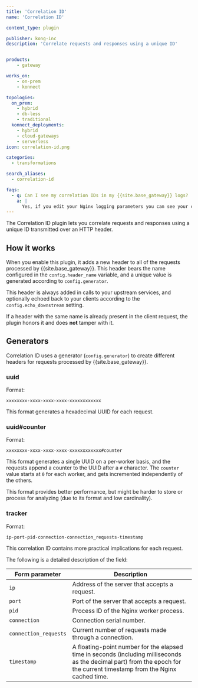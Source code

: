 ```yaml
---
title: 'Correlation ID'
name: 'Correlation ID'

content_type: plugin

publisher: kong-inc
description: 'Correlate requests and responses using a unique ID'


products:
    - gateway

works_on:
    - on-prem
    - konnect

topologies:
  on_prem:
    - hybrid
    - db-less
    - traditional
  konnect_deployments:
    - hybrid
    - cloud-gateways
    - serverless
icon: correlation-id.png

categories:
  - transformations

search_aliases:
  - correlation-id

faqs:
  - q: Can I see my correlation IDs in my {{site.base_gateway}} logs?
    a: |
      Yes, if you edit your Nginx logging parameters you can see your correlation ID in the Nginx access log. For complete instructions, see [Add Correlation IDs to {{site.base_gateway}} logs](/how-to/add-correlation-ids-to-gateway-logs/).
---
```


The Correlation ID plugin lets you correlate requests and responses using a unique ID transmitted over an HTTP header.

## How it works

When you enable this plugin, it adds a new header to all of the requests processed by {{site.base_gateway}}. This header bears the name configured in the `config.header_name` variable, and a unique value is generated according to `config.generator`.

This header is always added in calls to your upstream services, and optionally echoed back to your clients according to the `config.echo_downstream` setting.

If a header with the same name is already present in the client request, the plugin honors it and does **not** tamper with it.

## Generators

Correlation ID uses a generator (`config.generator`) to create different headers for requests processed by {{site.base_gateway}}.

### uuid

Format:
```
xxxxxxxx-xxxx-xxxx-xxxx-xxxxxxxxxxxx
```

This format generates a hexadecimal UUID for each request.

### uuid#counter

Format:
```
xxxxxxxx-xxxx-xxxx-xxxx-xxxxxxxxxxxx#counter
```

This format generates a single UUID on a per-worker basis, and the requests append a counter to the UUID after a `#` character. The `counter` value starts at `0` for each worker, and gets incremented independently of the others.

This format provides better performance, but might be harder to store or process for analyzing (due to its format and low cardinality).

### tracker

Format:
```
ip-port-pid-connection-connection_requests-timestamp
```

This correlation ID contains more practical implications for each request.

The following is a detailed description of the field:

Form parameter      | Description
---                 | ---
`ip` | Address of the server that accepts a request.
`port` | Port of the server that accepts a request.
`pid` |  Process ID of the Nginx worker process.
`connection` | Connection serial number.
`connection_requests` | Current number of requests made through a connection.
`timestamp` | A floating-point number for the elapsed time in seconds (including milliseconds as the decimal part) from the epoch for the current timestamp from the Nginx cached time.
